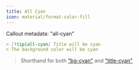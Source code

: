 ```yaml
---
title: All Cyan
icon: material/format-color-fill
---
```


Callout metadata: "all-cyan"

```md
> [!tip|all-cyan] Title will be cyan
> The background color will be cyan
```

> Shorthand for both ["bg-cyan"](../bg-styling/page-5.md) and ["title-cyan"](../title-styling/page-5.md)